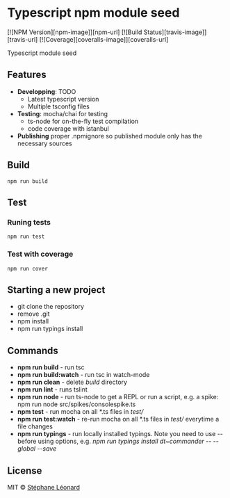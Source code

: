 # Typescript npm module seed

[![NPM Version][npm-image]][npm-url] [![Build Status][travis-image]][travis-url] [![Coverage][coveralls-image]][coveralls-url]

Typescript module seed

## Features

* **Developping**: TODO
    * Latest typescript version
    * Multiple tsconfig files
* **Testing**: mocha/chai for testing
    * ts-node for on-the-fly test compilation
    * code coverage with istanbul
* **Publishing** proper .npmignore so published module only has the necessary sources

## Build

`npm run build`

## Test 

### Runing tests

`npm run test`

### Test with coverage

`npm run cover`

## Starting a new project

* git clone the repository
* remove .git
* npm install
* npm run typings install

## Commands
* **npm run build** - run tsc
* **npm run build:watch** - run tsc in watch-mode
* **npm run clean** - delete *build* directory
* **npm run lint** - runs tslint
* **npm run node** - run ts-node to get a REPL or run a script, e.g. a spike: npm run node src/spikes/consolespike.ts
* **npm test** - run mocha on all *.ts files in *test/*
* **npm run test:watch** - re-run mocha on all *.ts files in *test/* everytime a file changes
* **npm run typings** - run locally installed typings. Note you need to use -- before using options, e.g. *npm run typings install dt~commander -- --global --save*


## License

MIT © [Stéphane Léonard]()